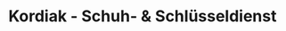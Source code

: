 ---
title: "Kordiak - Schuh- & Schlüsseldienst"
url: /berlin/kordiak-schuh-und-schluesseldienst/
shop: Kiosk
---